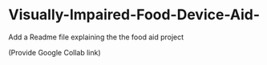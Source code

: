 # Visually-Impaired-Food-Device-Aid-
Add a Readme file explaining the the food aid project


(Provide Google Collab link)
